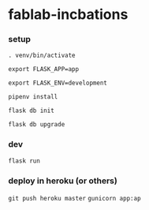 # fablab-incbations

### setup
`. venv/bin/activate`

`export FLASK_APP=app`

`export FLASK_ENV=development`

`pipenv install`

`flask db init`

`flask db upgrade`

### dev
`flask run`

### deploy in heroku (or others)
`git push heroku master`
`gunicorn app:ap`
